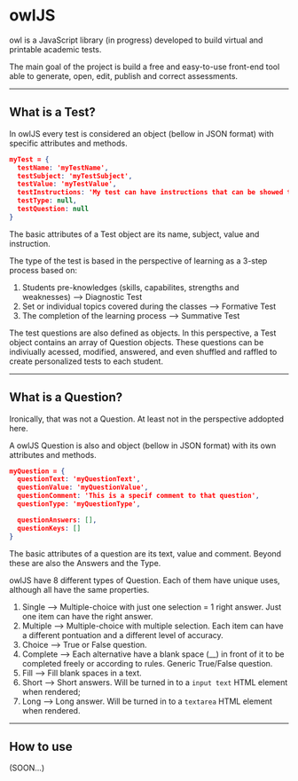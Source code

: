 # owlJS

owl is a JavaScript library (in progress) developed to build virtual and printable academic tests.

The main goal of the project is build a free and easy-to-use front-end tool able to generate, open, edit, publish and 
correct assessments.

---


## What is a Test?

In owlJS every test is considered an object (bellow in JSON format) with specific attributes and methods.


``` json
myTest = {
  testName: 'myTestName',
  testSubject: 'myTestSubject',
  testValue: 'myTestValue',
  testInstructions: 'My test can have instructions that can be showed to the students',
  testType: null,
  testQuestion: null
}
```

The basic attributes of a Test object are its name, subject, value and instruction.

The type of the test is based in the perspective of learning as a 3-step process based on:

1. Students pre-knowledges (skills, capabilites, strengths and weaknesses) --> Diagnostic Test
2. Set or individual topics covered during the classes --> Formative Test
3. The completion of the learning process --> Summative Test

The test questions are also defined as objects. In this perspective, a Test object contains an array of Question 
objects. These questions can be indiviually acessed, modified, answered, and even shuffled and raffled to create 
personalized tests to each student.

---

## What is a Question?

Ironically, that was not a Question. At least not in the perspective addopted here.

A owlJS Question is also and object (bellow in JSON format) with its own attributes and methods.


``` json
myQuestion = {
  questionText: 'myQuestionText',
  questionValue: 'myQuestionValue',
  questionComment: 'This is a specif comment to that question',
  questionType: 'myQuestionType',

  questionAnswers: [],
  questionKeys: []  
}
```

The basic attributes of a question are its text, value and comment. Beyond these are also the Answers and the Type.

owlJS have 8 different types of Question. Each of them have unique uses, although all have the same properties.

1. Single --> Multiple-choice with just one selection = 1 right answer. Just one item can have the right answer.
2. Multiple --> Multiple-choice with multiple selection. Each item can have a different pontuation and a different 
level of accuracy.
3. Choice --> True or False question.
4. Complete --> Each alternative have a blank space (__) in front of it to be completed freely or according to rules. 
Generic True/False question.
5. Fill --> Fill blank spaces in a text.
6. Short --> Short answers. Will be turned in to a `input text` HTML element when rendered;
7. Long --> Long answer. Will be turned in to a `textarea` HTML element when rendered.

---

## How to use

(SOON...)
